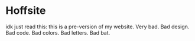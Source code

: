# Hoffsite
idk just read this:
this is a pre-version of my website. Very bad. Bad design. Bad code. Bad colors. Bad letters. Bad bat.

